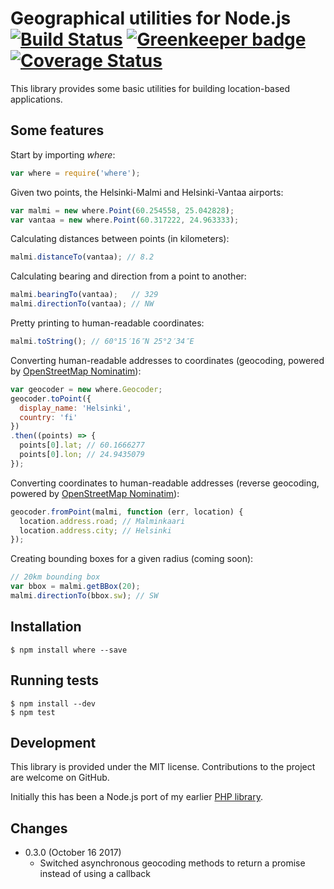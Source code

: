 Geographical utilities for Node.js [![Build Status](https://secure.travis-ci.org/bergie/where.png?branch=master)](http://travis-ci.org/bergie/where) [![Greenkeeper badge](https://badges.greenkeeper.io/bergie/where.svg)](https://greenkeeper.io/) [![Coverage Status](https://coveralls.io/repos/github/bergie/where/badge.svg)](https://coveralls.io/github/bergie/where)
==================================

This library provides some basic utilities for building location-based applications.

## Some features

Start by importing _where_:

```javascript
var where = require('where');
```

Given two points, the Helsinki-Malmi and Helsinki-Vantaa airports:

```javascript
var malmi = new where.Point(60.254558, 25.042828);
var vantaa = new where.Point(60.317222, 24.963333);
```

Calculating distances between points (in kilometers):

```javascript
malmi.distanceTo(vantaa); // 8.2
```

Calculating bearing and direction from a point to another:

```javascript
malmi.bearingTo(vantaa);   // 329
malmi.directionTo(vantaa); // NW
```

Pretty printing to human-readable coordinates:

```javascript
malmi.toString(); // 60°15′16″N 25°2′34″E
```

Converting human-readable addresses to coordinates (geocoding, powered by [OpenStreetMap Nominatim](http://wiki.openstreetmap.org/wiki/Nominatim)):

```javascript
var geocoder = new where.Geocoder;
geocoder.toPoint({
  display_name: 'Helsinki',
  country: 'fi'
})
.then((points) => {
  points[0].lat; // 60.1666277
  points[0].lon; // 24.9435079 
});
```

Converting coordinates to human-readable addresses (reverse geocoding, powered by [OpenStreetMap Nominatim](http://wiki.openstreetmap.org/wiki/Nominatim)):

```javascript
geocoder.fromPoint(malmi, function (err, location) {
  location.address.road; // Malminkaari
  location.address.city; // Helsinki
});
```

Creating bounding boxes for a given radius (coming soon):

```javascript
// 20km bounding box
var bbox = malmi.getBBox(20);
malmi.directionTo(bbox.sw); // SW
```

## Installation

    $ npm install where --save

## Running tests

    $ npm install --dev
    $ npm test

## Development

This library is provided under the MIT license. Contributions to the project are welcome on GitHub.

Initially this has been a Node.js port of my earlier [PHP library](http://github.com/bergie/midgardmvc_helper_location).

## Changes

* 0.3.0 (October 16 2017)
  - Switched asynchronous geocoding methods to return a promise instead of using a callback

